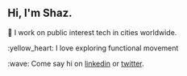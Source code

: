 ## Hi, I'm Shaz. 

:iphone: I work on public interest tech in cities worldwide. 




<p>
:yellow_heart: I love exploring functional movement 
<p>
  :wave: Come say hi on <a href = "https://www.linkedin.com/in/shazjameson">linkedin</a> or <a href="https://twitter.com/shazjameson">twitter</a>.
